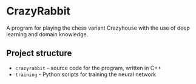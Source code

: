 # CrazyRabbit
A program for playing the chess variant Crazyhouse with the use of deep learning and domain knowledge.

## Project structure

- `crazyrabbit` - source code for the program, written in C++
- `training` - Python scripts for training the neural network
